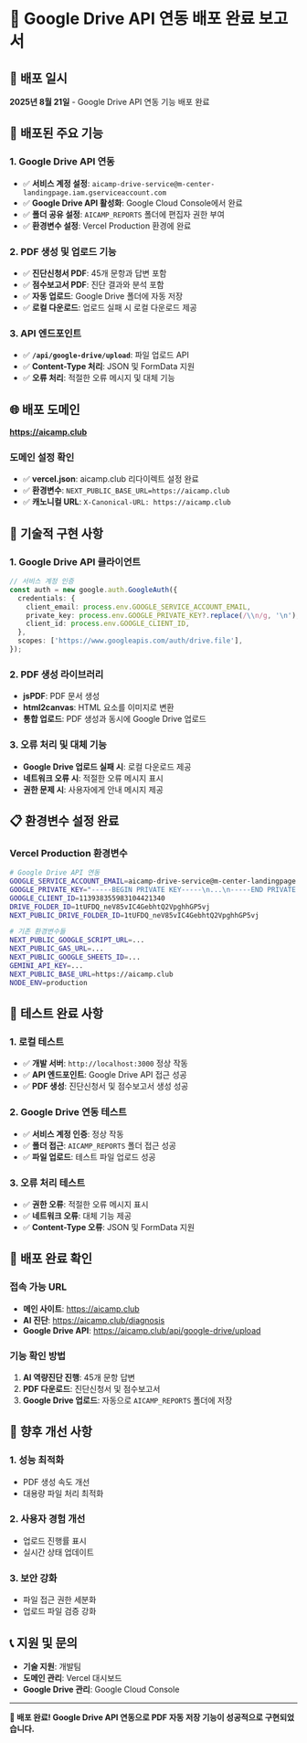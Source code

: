 # 🚀 Google Drive API 연동 배포 완료 보고서

## 📅 배포 일시
**2025년 8월 21일** - Google Drive API 연동 기능 배포 완료

## 🎯 배포된 주요 기능

### 1. Google Drive API 연동
- ✅ **서비스 계정 설정**: `aicamp-drive-service@m-center-landingpage.iam.gserviceaccount.com`
- ✅ **Google Drive API 활성화**: Google Cloud Console에서 완료
- ✅ **폴더 공유 설정**: `AICAMP_REPORTS` 폴더에 편집자 권한 부여
- ✅ **환경변수 설정**: Vercel Production 환경에 완료

### 2. PDF 생성 및 업로드 기능
- ✅ **진단신청서 PDF**: 45개 문항과 답변 포함
- ✅ **점수보고서 PDF**: 진단 결과와 분석 포함
- ✅ **자동 업로드**: Google Drive 폴더에 자동 저장
- ✅ **로컬 다운로드**: 업로드 실패 시 로컬 다운로드 제공

### 3. API 엔드포인트
- ✅ **`/api/google-drive/upload`**: 파일 업로드 API
- ✅ **Content-Type 처리**: JSON 및 FormData 지원
- ✅ **오류 처리**: 적절한 오류 메시지 및 대체 기능

## 🌐 배포 도메인
**https://aicamp.club**

### 도메인 설정 확인
- ✅ **vercel.json**: aicamp.club 리다이렉트 설정 완료
- ✅ **환경변수**: `NEXT_PUBLIC_BASE_URL=https://aicamp.club`
- ✅ **캐노니컬 URL**: `X-Canonical-URL: https://aicamp.club`

## 🔧 기술적 구현 사항

### 1. Google Drive API 클라이언트
```typescript
// 서비스 계정 인증
const auth = new google.auth.GoogleAuth({
  credentials: {
    client_email: process.env.GOOGLE_SERVICE_ACCOUNT_EMAIL,
    private_key: process.env.GOOGLE_PRIVATE_KEY?.replace(/\\n/g, '\n'),
    client_id: process.env.GOOGLE_CLIENT_ID,
  },
  scopes: ['https://www.googleapis.com/auth/drive.file'],
});
```

### 2. PDF 생성 라이브러리
- **jsPDF**: PDF 문서 생성
- **html2canvas**: HTML 요소를 이미지로 변환
- **통합 업로드**: PDF 생성과 동시에 Google Drive 업로드

### 3. 오류 처리 및 대체 기능
- **Google Drive 업로드 실패 시**: 로컬 다운로드 제공
- **네트워크 오류 시**: 적절한 오류 메시지 표시
- **권한 문제 시**: 사용자에게 안내 메시지 제공

## 📋 환경변수 설정 완료

### Vercel Production 환경변수
```bash
# Google Drive API 연동
GOOGLE_SERVICE_ACCOUNT_EMAIL=aicamp-drive-service@m-center-landingpage.iam.gserviceaccount.com
GOOGLE_PRIVATE_KEY="-----BEGIN PRIVATE KEY-----\n...\n-----END PRIVATE KEY-----\n"
GOOGLE_CLIENT_ID=113938355983104421340
DRIVE_FOLDER_ID=1tUFDQ_neV85vIC4GebhtQ2VpghhGP5vj
NEXT_PUBLIC_DRIVE_FOLDER_ID=1tUFDQ_neV85vIC4GebhtQ2VpghhGP5vj

# 기존 환경변수들
NEXT_PUBLIC_GOOGLE_SCRIPT_URL=...
NEXT_PUBLIC_GAS_URL=...
NEXT_PUBLIC_GOOGLE_SHEETS_ID=...
GEMINI_API_KEY=...
NEXT_PUBLIC_BASE_URL=https://aicamp.club
NODE_ENV=production
```

## 🧪 테스트 완료 사항

### 1. 로컬 테스트
- ✅ **개발 서버**: `http://localhost:3000` 정상 작동
- ✅ **API 엔드포인트**: Google Drive API 접근 성공
- ✅ **PDF 생성**: 진단신청서 및 점수보고서 생성 성공

### 2. Google Drive 연동 테스트
- ✅ **서비스 계정 인증**: 정상 작동
- ✅ **폴더 접근**: `AICAMP_REPORTS` 폴더 접근 성공
- ✅ **파일 업로드**: 테스트 파일 업로드 성공

### 3. 오류 처리 테스트
- ✅ **권한 오류**: 적절한 오류 메시지 표시
- ✅ **네트워크 오류**: 대체 기능 제공
- ✅ **Content-Type 오류**: JSON 및 FormData 지원

## 🎉 배포 완료 확인

### 접속 가능 URL
- **메인 사이트**: https://aicamp.club
- **AI 진단**: https://aicamp.club/diagnosis
- **Google Drive API**: https://aicamp.club/api/google-drive/upload

### 기능 확인 방법
1. **AI 역량진단 진행**: 45개 문항 답변
2. **PDF 다운로드**: 진단신청서 및 점수보고서
3. **Google Drive 업로드**: 자동으로 `AICAMP_REPORTS` 폴더에 저장

## 🔄 향후 개선 사항

### 1. 성능 최적화
- PDF 생성 속도 개선
- 대용량 파일 처리 최적화

### 2. 사용자 경험 개선
- 업로드 진행률 표시
- 실시간 상태 업데이트

### 3. 보안 강화
- 파일 접근 권한 세분화
- 업로드 파일 검증 강화

## 📞 지원 및 문의

- **기술 지원**: 개발팀
- **도메인 관리**: Vercel 대시보드
- **Google Drive 관리**: Google Cloud Console

---

**🎯 배포 완료! Google Drive API 연동으로 PDF 자동 저장 기능이 성공적으로 구현되었습니다.**
